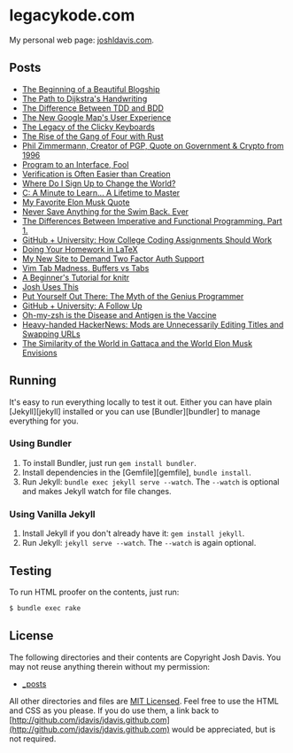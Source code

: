 legacykode.com
==============

My personal web page: [joshldavis.com](http://joshldavis.com).

## Posts

- [The Beginning of a Beautiful Blogship][post1]
- [The Path to Dijkstra's Handwriting][post2]
- [The Difference Between TDD and BDD][post3]
- [The New Google Map's User Experience][post4]
- [The Legacy of the Clicky Keyboards][post5]
- [The Rise of the Gang of Four with Rust][post6]
- [Phil Zimmermann, Creator of PGP, Quote on Government & Crypto from 1996][post7]
- [Program to an Interface, Fool][post8]
- [Verification is Often Easier than Creation][post9]
- [Where Do I Sign Up to Change the World?][post10]
- [C: A Minute to Learn... A Lifetime to Master][post11]
- [My Favorite Elon Musk Quote][post12]
- [Never Save Anything for the Swim Back. Ever][post13]
- [The Differences Between Imperative and Functional Programming. Part 1.][post14]
- [GitHub + University: How College Coding Assignments Should Work][post15]
- [Doing Your Homework in LaTeX][post16]
- [My New Site to Demand Two Factor Auth Support][post17]
- [Vim Tab Madness. Buffers vs Tabs][post18]
- [A Beginner's Tutorial for knitr][post19]
- [Josh Uses This][post20]
- [Put Yourself Out There: The Myth of the Genius Programmer][post21]
- [GitHub + University: A Follow Up][post22]
- [Oh-my-zsh is the Disease and Antigen is the Vaccine][post23]
- [Heavy-handed HackerNews: Mods are Unnecessarily Editing Titles and Swapping URLs][post24]
- [The Similarity of the World in Gattaca and the World Elon Musk Envisions][post25]

## Running

It's easy to run everything locally to test it out. Either you can have plain
[Jekyll][jekyll] installed or you can use [Bundler][bundler] to manage
everything for you.

### Using Bundler

1. To install Bundler, just run `gem install bundler`.
2. Install dependencies in the [Gemfile][gemfile], `bundle install`.
3. Run Jekyll: `bundle exec jekyll serve --watch`. The `--watch` is optional and
   makes Jekyll watch for file changes.

### Using Vanilla Jekyll

1. Install Jekyll if you don't already have it: `gem install jekyll`.
2. Run Jekyll: `jekyll serve --watch`. The `--watch` is again optional.

## Testing
To run HTML proofer on the contents, just run:

```bash
$ bundle exec rake
```

## License

The following directories and their contents are Copyright Josh Davis. You may
not reuse anything therein without my permission:

- [\_posts](_posts/)

All other directories and files are [MIT Licensed](LICENSE). Feel free to use
the HTML and CSS as you please. If you do use them, a link back to
[http://github.com/jdavis/jdavis.github.com](http://github.com/jdavis/jdavis.github.com)
would be appreciated, but is not required.

[post1]: http://joshldavis.com/2013/05/11/beginning-of-a-beautiful-blogship/
[post2]: http://joshldavis.com/2013/05/20/the-path-to-dijkstras-handwriting/
[post3]: http://joshldavis.com/2013/05/27/difference-between-tdd-and-bdd/
[post4]: http://joshldavis.com/2013/06/02/google-maps-new-user-experience/
[post5]: http://joshldavis.com/2013/06/09/the-legacy-of-the-clicky-keyboards/
[post6]: http://joshldavis.com/2013/06/16/the-rise-of-the-gang-of-four-with-rust/
[post7]: http://joshldavis.com/2013/06/22/phil-zimmerman-creator-of-pgp-quote-on-government-and-crypto-from-1996/
[post8]: http://joshldavis.com/2013/07/01/program-to-an-interface-fool/
[post9]: http://joshldavis.com/2013/07/07/verification-is-often-easier-than-creation/
[post10]: http://joshldavis.com/2013/07/17/where-do-i-sign-up-to-change-the-world/
[post11]: http://joshldavis.com/2013/07/24/c-a-minute-to-learn-a-lifetime-to-master/
[post12]: http://joshldavis.com/2013/08/11/my-favorite-elon-musk-quote/
[post13]: http://joshldavis.com/2013/08/31/never-save-anything-for-the-swim-back/
[post14]: http://joshldavis.com/2013/09/30/difference-between-imperative-and-functional-part-1/
[post15]: http://joshldavis.com/2014/01/19/github-university-how-college-assignments-should-work/
[post16]: http://joshldavis.com/2014/02/12/doing-your-homework-in-latex/
[post17]: http://joshldavis.com/2014/03/15/demand-two-factor-auth-support/
[post18]: http://joshldavis.com/2014/04/05/vim-tab-madness-buffers-vs-tabs/
[post19]: http://joshldavis.com/2014/04/12/beginners-tutorial-for-knitr/
[post20]: http://joshldavis.com/2014/05/15/uses-this/
[post21]: http://joshldavis.com/2014/06/13/put-yourself-out-there/
[post22]: http://joshldavis.com/2014/06/30/github-university-follow-up/
[post23]: https://joshldavis.com/2014/07/26/oh-my-zsh-is-a-disease-antigen-is-the-vaccine/
[post24]: https://joshldavis.com/2014/10/03/heavy-handed-hackernews/
[post25]: https://joshldavis.com/2014/10/11/the-similarity-of-the-world-in-gattaca-and-the-world-elon-musk-envisions/

